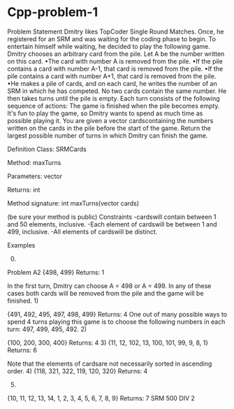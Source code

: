 # Cpp-problem-1

Problem Statement
Dmitry likes TopCoder Single Round Matches. Once, he registered for an SRM and was waiting for the coding phase to begin. 
To entertain himself while waiting, he decided to play the following game.
Dmitry chooses an arbitrary card from the pile. Let A be the number written on this card.
•The card with number A is removed from the pile.
•If the pile contains a card with number A-1, that card is removed from the pile.
•If the pile contains a card with number A+1, that card is removed from the pile.
•He makes a pile of cards, and on each card, he writes the number of an SRM in which he has competed. 
No two cards contain the same number. He then takes turns until the pile is empty. Each turn consists of the following sequence of actions:
The game is finished when the pile becomes empty. It's fun to play the game, so Dmitry wants to spend as much time as possible playing it.
You are given a vector <int> cardscontaining the numbers written on the cards in the pile before the start of the game. 
Return the largest possible number of turns in which Dmitry can finish the game.

Definition
Class:
SRMCards

Method:
maxTurns

Parameters:
vector <int>

Returns:
int

Method signature:
int maxTurns(vector <int> cards)

(be sure your method is public)
Constraints
-cardswill contain between 1 and 50 elements, inclusive.
-Each element of cardswill be between 1 and 499, inclusive.
-All elements of cardswill be distinct.

Examples

0)
Problem A2
{498, 499}
Returns: 1

In the first turn, Dmitry can choose A = 498 or A = 499. In any of these cases both cards will be removed from the pile and the game will be finished.
1)

{491, 492, 495, 497, 498, 499}
Returns: 4
One out of many possible ways to spend 4 turns playing this game is to choose the following numbers in each turn: 497, 499, 495, 492.
2)

{100, 200, 300, 400}
Returns: 4
3)
{11, 12, 102, 13, 100, 101, 99, 9, 8, 1}
Returns: 6

Note that the elements of cardsare not necessarily sorted in ascending order.
4)
{118, 321, 322, 119, 120, 320}
Returns: 4

5)
{10, 11, 12, 13, 14, 1, 2, 3, 4, 5, 6, 7, 8, 9}
Returns: 7
SRM 500 DIV 2

